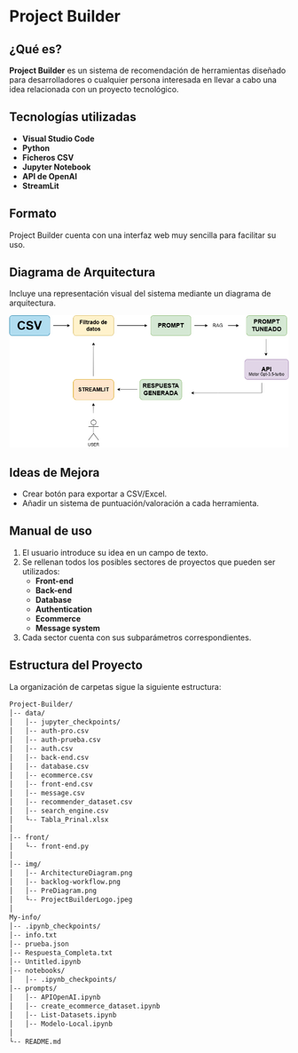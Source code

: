 # Project Builder

## ¿Qué es?
**Project Builder** es un sistema de recomendación de herramientas diseñado para desarrolladores o cualquier persona interesada en llevar a cabo una idea relacionada con un proyecto tecnológico.

## Tecnologías utilizadas
- **Visual Studio Code**
- **Python**
- **Ficheros CSV**
- **Jupyter Notebook**
- **API de OpenAI**
- **StreamLit**

## Formato
Project Builder cuenta con una interfaz web muy sencilla para facilitar su uso.

## Diagrama de Arquitectura
Incluye una representación visual del sistema mediante un diagrama de arquitectura.

![Diagrama de Arquitectura](img/ArchitectureDiagram.png)

## Ideas de Mejora
- Crear botón para exportar a CSV/Excel.
- Añadir un sistema de puntuación/valoración a cada herramienta.

## Manual de uso
1. El usuario introduce su idea en un campo de texto.
2. Se rellenan todos los posibles sectores de proyectos que pueden ser utilizados:
   - **Front-end**
   - **Back-end**
   - **Database**
   - **Authentication**
   - **Ecommerce**
   - **Message system**
3. Cada sector cuenta con sus subparámetros correspondientes.

## Estructura del Proyecto
La organización de carpetas sigue la siguiente estructura:

```
Project-Builder/
│-- data/
│   │-- jupyter_checkpoints/
│   │-- auth-pro.csv
│   │-- auth-prueba.csv
│   │-- auth.csv
│   │-- back-end.csv
│   │-- database.csv
│   │-- ecommerce.csv
│   │-- front-end.csv
│   │-- message.csv
│   │-- recommender_dataset.csv
│   │-- search_engine.csv
│   └-- Tabla_Prinal.xlsx
│
│-- front/
│   └-- front-end.py
│
│-- img/
│   │-- ArchitectureDiagram.png
│   │-- backlog-workflow.png
│   │-- PreDiagram.png
│   └-- ProjectBuilderLogo.jpeg
│
My-info/
│-- .ipynb_checkpoints/
│-- info.txt
│-- prueba.json
│-- Respuesta_Completa.txt
│-- Untitled.ipynb
│-- notebooks/
│   │-- .ipynb_checkpoints/
│-- prompts/
│   │-- APIOpenAI.ipynb
│   │-- create_ecommerce_dataset.ipynb
│   │-- List-Datasets.ipynb
│   │-- Modelo-Local.ipynb
│
└-- README.md
```